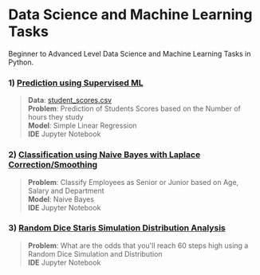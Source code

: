 # Data Science and Machine Learning Tasks

Beginner to Advanced Level Data Science and Machine Learning Tasks in Python.
### 1) [Prediction using Supervised ML](https://github.com/yousaf530/Data-Science-and-ML-Tasks/tree/master/Prediction%20using%20Supervised%20ML)

> **Data**: <a href='http://bit.ly/w-data'> student_scores.csv </a> <br>
> **Problem**: Prediction of Students Scores based on the Number of hours they study <br>
> **Model**: Simple Linear Regression <br>
> **IDE** Jupyter Notebook

### 2) [Classification using Naive Bayes with Laplace Correction/Smoothing](https://github.com/yousaf530/Data-Science-and-ML-Tasks/tree/master/Naive%20Bayes%20Classification%20with%20Laplace%20Correction)

> **Problem**: Classify Employees as Senior or Junior based on Age, Salary and Department <br>
> **Model**: Naive Bayes <br>
> **IDE** Jupyter Notebook


### 3) [Random Dice Staris Simulation Distribution Analysis](https://github.com/yousaf530/Data-Science-and-ML-Tasks/tree/master/Random%20Dice%20Stairs%20Simulator)

> **Problem**: What are the odds that you'll reach 60 steps high using a Random Dice Simulation and Distribution <br>
> **IDE** Jupyter Notebook